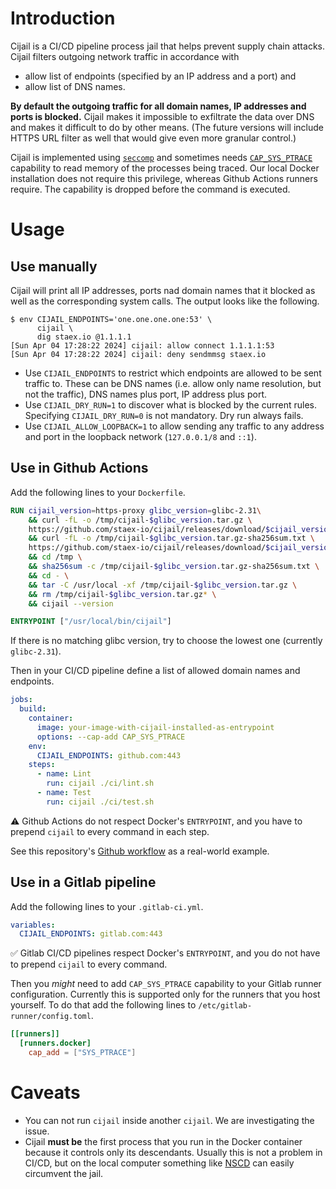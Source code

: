 # Introduction

Cijail is a CI/CD pipeline process jail that helps prevent supply chain attacks.
Cijail filters outgoing network traffic in accordance with
- allow list of endpoints (specified by an IP address and a port) and
- allow list of DNS names.

**By default the outgoing traffic for all domain names, IP addresses and ports is blocked.**
Cijail makes it impossible to exfiltrate the data over DNS and makes it difficult to do by other means.
(The future versions will include HTTPS URL filter as well that would give even more granular control.)

Cijail is implemented using [`seccomp`](https://man7.org/linux/man-pages/man2/seccomp.2.html) and
sometimes needs [`CAP_SYS_PTRACE`](https://man7.org/linux/man-pages/man7/capabilities.7.html) capability to read memory of the processes being traced.
Our local Docker installation does not require this privilege,
whereas Github Actions runners require.
The capability is dropped before the command is executed.


# Usage

## Use manually

Cijail will print all IP addresses, ports nad domain names that it blocked
as well as the corresponding system calls.
The output looks like the following.
```
$ env CIJAIL_ENDPOINTS='one.one.one.one:53' \
      cijail \
      dig staex.io @1.1.1.1
[Sun Apr 04 17:28:22 2024] cijail: allow connect 1.1.1.1:53
[Sun Apr 04 17:28:22 2024] cijail: deny sendmmsg staex.io
```

- Use `CIJAIL_ENDPOINTS` to restrict which endpoints are allowed to be sent traffic to.
  These can be DNS names (i.e. allow only name resolution, but not the traffic),
  DNS names plus port, IP address plus port.
- Use `CIJAIL_DRY_RUN=1` to discover what is blocked by the current rules.
  Specifying `CIJAIL_DRY_RUN=0` is not mandatory.
  Dry run always fails.
- Use `CIJAIL_ALLOW_LOOPBACK=1` to allow sending any traffic to any address and port
  in the loopback network
  (`127.0.0.1/8` and `::1`).

## Use in Github Actions

Add the following lines to your `Dockerfile`.

```dockerfile
RUN cijail_version=https-proxy glibc_version=glibc-2.31\
    && curl -fL -o /tmp/cijail-$glibc_version.tar.gz \
    https://github.com/staex-io/cijail/releases/download/$cijail_version/cijail-$glibc_version.tar.gz \
    && curl -fL -o /tmp/cijail-$glibc_version.tar.gz-sha256sum.txt \
    https://github.com/staex-io/cijail/releases/download/$cijail_version/cijail-$glibc_version.tar.gz-sha256sum.txt \
    && cd /tmp \
    && sha256sum -c /tmp/cijail-$glibc_version.tar.gz-sha256sum.txt \
    && cd - \
    && tar -C /usr/local -xf /tmp/cijail-$glibc_version.tar.gz \
    && rm /tmp/cijail-$glibc_version.tar.gz* \
    && cijail --version

ENTRYPOINT ["/usr/local/bin/cijail"]
```

If there is no matching glibc version, try to choose the lowest one (currently `glibc-2.31`).

Then in your CI/CD pipeline define a list of allowed domain names and endpoints.

```yaml
jobs:
  build:
    container:
      image: your-image-with-cijail-installed-as-entrypoint
      options: --cap-add CAP_SYS_PTRACE
    env:
      CIJAIL_ENDPOINTS: github.com:443
    steps:
      - name: Lint
        run: cijail ./ci/lint.sh
      - name: Test
        run: cijail ./ci/test.sh
```

⚠️ Github Actions do not respect Docker's `ENTRYPOINT`,
and you have to prepend `cijail` to every command in each step.

See this repository's [Github workflow](.github/workflows/ci.yml) as a real-world example.


## Use in a Gitlab pipeline

Add the following lines to your `.gitlab-ci.yml`.

```yaml
variables:
  CIJAIL_ENDPOINTS: gitlab.com:443
```

✅ Gitlab CI/CD pipelines respect Docker's `ENTRYPOINT`,
and you do not have to prepend `cijail` to every command.

Then you *might* need to add `CAP_SYS_PTRACE` capability to your Gitlab runner configuration.
Currently this is supported only for the runners that you host yourself.
To do that add the following lines to `/etc/gitlab-runner/config.toml`.

```toml
[[runners]]
  [runners.docker]
    cap_add = ["SYS_PTRACE"]
```


# Caveats

- You can not run `cijail` inside another `cijail`. We are investigating the issue.
- Cijail **must be** the first process that you run in the Docker container
  because it controls only its descendants.
  Usually this is not a problem in CI/CD,
  but on the local computer something like [NSCD](https://man7.org/linux/man-pages/man8/nscd.8.html) can easily circumvent the jail.

